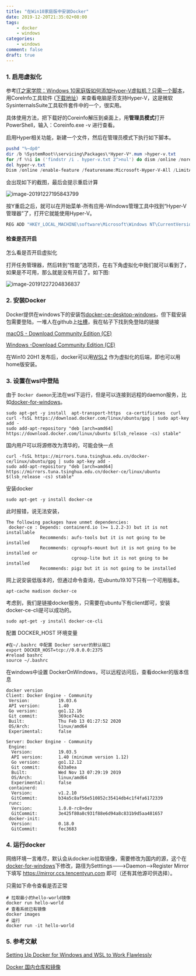 ```yaml
---
title: "在Win10家庭版中安装Docker"
date: 2019-12-20T21:35:02+08:00
tags:
    - docker
    - windows
categories:
    - windows
comment: false
draft: true
---
```




### 1. 启用虚拟化 ###

参考[IT之家学院：Windows 10家庭版如何添加Hyper-V虚拟机？只需一个脚本](https://www.ithome.com/html/win10/374942.htm)，用CoreInfo工具软件 ([下载地址](https://download.sysinternals.com/files/Coreinfo.zip)）来查看电脑是否支持Hyper-V，这是微软SysinternalsSuite工具软件套件中的一个，很实用。

具体使用方法，把下载好的Coreinfo解压到桌面上，用**管理员模式**打开PowerShell，输入：Coreinfo.exe -v 进行查看。

启用Hyper相关功能，新建一个文件，然后在管理员模式下执行如下脚本。

```powershell
pushd "%~dp0"
dir /b %SystemRoot%\servicing\Packages\*Hyper-V*.mum >hyper-v.txt
for /f %%i in ('findstr /i . hyper-v.txt 2^>nul') do dism /online /norestart /add-package:"%SystemRoot%\servicing\Packages\%%i"
del hyper-v.txt
Dism /online /enable-feature /featurename:Microsoft-Hyper-V-All /LimitAccess /ALL
```

会出现如下的截图，最后会提示重启计算

![image-20191227195843799](image-20191227195843799.png)

按Y重启之后，就可以在开始菜单-所有应用-Windows管理工具中找到“Hyper-V管理器”了，打开它就能使用Hyper-V。

```powershell
REG ADD "HKEY_LOCAL_MACHINE\software\Microsoft\Windows NT\CurrentVersion" /v EditionId /T REG_EXPAND_SZ /d Professional /F
```

#### 检查是否开启 ####

怎么看是否开启虚拟化



打开任务管理器，然后转到“性能”选项页，在右下角虚拟化中我们就可以看到了，如果是不可用，那么就是没有开启了。如下图:

![image-20191227204836837](image-20191227204836837.png)

### 2. 安装Docker ###

Docker提供在windows下的安装包[docker-ce-desktop-windows](https://hub.docker.com/editions/community/docker-ce-desktop-windows)，但下载安装包需要登陆，一堆人在github上[吐槽](https://github.com/docker/docker.github.io/issues/6910)，我在帖子下找到免登陆的链接

[macOS - Download Community Edition (CE)](https://download.docker.com/mac/stable/Docker.dmg)

[Windows -Download Community Edition (CE)]([https://download.docker.com/win/stable/Docker%20Desktop%20Installer.exe)

在Win10 20H1 发布后，docker可以用[WSL2](https://docs.docker.com/docker-for-windows/wsl-tech-preview/) 作为虚拟化的后端，即也可以用home版安装。

### 3. 设置在wsl中登陆 ###

由于 `Docker daemon`无法在wsl下运行，但是可以连接到远程的daemon服务，比如[docker-for-windows](https://docs.docker.com/docker-for-windows/)。

```shell
sudo apt-get -y install  apt-transport-https  ca-certificates  curl
curl -fsSL https://download.docker.com/linux/ubuntu/gpg | sudo apt-key add -
sudo add-apt-repository "deb [arch=amd64] https://download.docker.com/linux/ubuntu $(lsb_release -cs) stable"
```

国内用户可以将源修改为清华的，可能会快一点

```shell
curl -fsSL https://mirrors.tuna.tsinghua.edu.cn/docker-ce/linux/ubuntu/gpg | sudo apt-key add -
sudo add-apt-repository "deb [arch=amd64] https://mirrors.tuna.tsinghua.edu.cn/docker-ce/linux/ubuntu $(lsb_release -cs) stable"
```

安装docker

```
sudo apt-get -y install docker-ce
```

此时报错，说无法安装，

```shell
The following packages have unmet dependencies:
 docker-ce : Depends: containerd.io (>= 1.2.2-3) but it is not installable
             Recommends: aufs-tools but it is not going to be installed
             Recommends: cgroupfs-mount but it is not going to be installed or
                         cgroup-lite but it is not going to be installed
             Recommends: pigz but it is not going to be installed
```

网上说安装低版本的，但通过命令查询，在ubuntu19.10下只有一个可用版本。

```shell
apt-cache madison docker-ce
```

考虑到，我们是链接docker服务，只需要在ubuntu下有client即可，安装 docker-ce-cli是可以成功的。

```shell
sudo apt-get -y install docker-ce-cli
```

配置 DOCKER_HOST 环境变量

```shell
#在~/.bashrc 中配置 Docker server的默认端口
export DOCKER_HOST=tcp://0.0.0.0:2375
#reload bashrc
source ~/.bashrc
```

在windows中设置 DockerOnWindows，可以远程访问后，查看docker的版本信息

```shell
docker version
Client: Docker Engine - Community
 Version:           19.03.6
 API version:       1.40
 Go version:        go1.12.16
 Git commit:        369ce74a3c
 Built:             Thu Feb 13 01:27:52 2020
 OS/Arch:           linux/amd64
 Experimental:      false

Server: Docker Engine - Community
 Engine:
  Version:          19.03.5
  API version:      1.40 (minimum version 1.12)
  Go version:       go1.12.12
  Git commit:       633a0ea
  Built:            Wed Nov 13 07:29:19 2019
  OS/Arch:          linux/amd64
  Experimental:     false
 containerd:
  Version:          v1.2.10
  GitCommit:        b34a5c8af56e510852c35414db4c1f4fa6172339
 runc:
  Version:          1.0.0-rc8+dev
  GitCommit:        3e425f80a8c931f88e6d94a8c831b9d5aa481657
 docker-init:
  Version:          0.18.0
  GitCommit:        fec3683
```

### 4. 运行docker ###

网络环境一言难尽，默认会从docker.io拉取镜像，需要修改为国内的源，这个在[docker-for-windows](https://docs.docker.com/docker-for-windows/)下修改，路径为Setttings--->Daemon-->Register Mirror 下填写  https://mirror.ccs.tencentyun.com 即可（还有其他源可供选择）。

只需如下命令查看是否正常

```shell
# 拉取最小的hello-world镜像
docker run hello-world
# 查看系统已有镜像
docker images
# 运行
docker run -it hello-world

```



### 5. 参考文献 ###

[Setting Up Docker for Windows and WSL to Work Flawlessly](https://nickjanetakis.com/blog/setting-up-docker-for-windows-and-wsl-to-work-flawlessly)

[Docker 国内仓库和镜像](https://www.cnblogs.com/wushuaishuai/p/9984228.html)